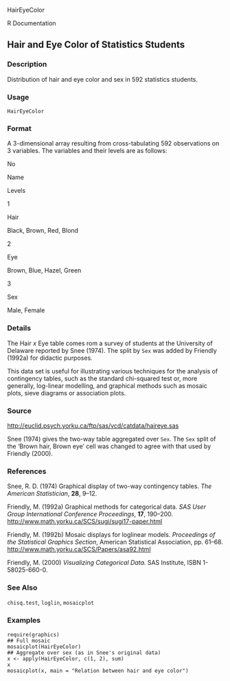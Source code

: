 HairEyeColor

R Documentation

## Hair and Eye Color of Statistics Students

### Description

Distribution of hair and eye color and sex in 592 statistics students.

### Usage

    HairEyeColor

### Format

A 3-dimensional array resulting from cross-tabulating 592 observations on 3
variables. The variables and their levels are as follows:

No

Name

Levels

1

Hair

Black, Brown, Red, Blond

2

Eye

Brown, Blue, Hazel, Green

3

Sex

Male, Female

### Details

The Hair _x_ Eye table comes rom a survey of students at the University of
Delaware reported by Snee (1974). The split by `Sex` was added by Friendly
(1992a) for didactic purposes.

This data set is useful for illustrating various techniques for the analysis
of contingency tables, such as the standard chi-squared test or, more
generally, log-linear modelling, and graphical methods such as mosaic plots,
sieve diagrams or association plots.

### Source

<http://euclid.psych.yorku.ca/ftp/sas/vcd/catdata/haireye.sas>

Snee (1974) gives the two-way table aggregated over `Sex`. The `Sex` split of
the ‘Brown hair, Brown eye’ cell was changed to agree with that used by
Friendly (2000).

### References

Snee, R. D. (1974) Graphical display of two-way contingency tables. _The
American Statistician_, **28**, 9–12.

Friendly, M. (1992a) Graphical methods for categorical data. _SAS User Group
International Conference Proceedings_, **17**, 190–200.
<http://www.math.yorku.ca/SCS/sugi/sugi17-paper.html>

Friendly, M. (1992b) Mosaic displays for loglinear models. _Proceedings of the
Statistical Graphics Section_, American Statistical Association, pp. 61–68.
<http://www.math.yorku.ca/SCS/Papers/asa92.html>

Friendly, M. (2000) _Visualizing Categorical Data._ SAS Institute, ISBN
1-58025-660-0.

### See Also

`chisq.test`, `loglin`, `mosaicplot`

### Examples

    
    require(graphics)
    ## Full mosaic
    mosaicplot(HairEyeColor)
    ## Aggregate over sex (as in Snee's original data)
    x <- apply(HairEyeColor, c(1, 2), sum)
    x
    mosaicplot(x, main = "Relation between hair and eye color")

